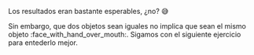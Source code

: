 Los resultados eran bastante esperables, ¿no? :sweat_smile:

Sin embargo, que dos objetos sean iguales no implica que sean el mismo objeto :face_with_hand_over_mouth:. Sigamos con el siguiente ejercicio para entederlo mejor.